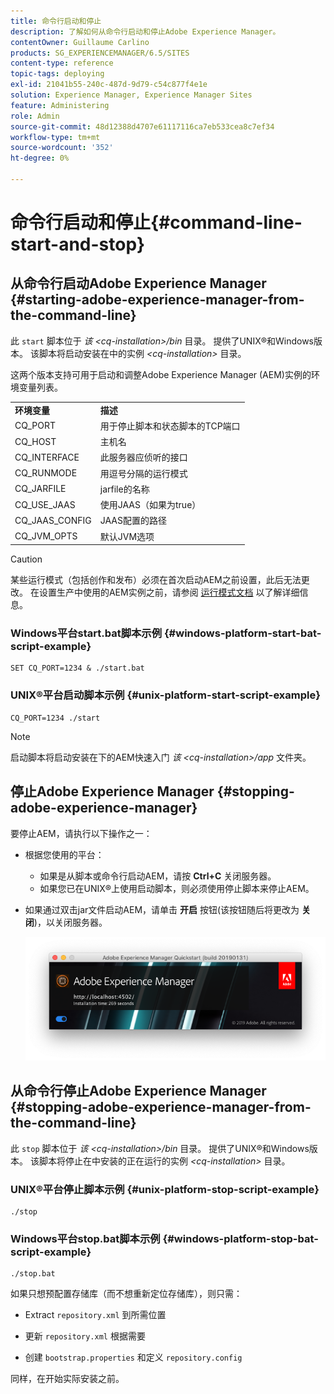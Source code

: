 ```yaml
---
title: 命令行启动和停止
description: 了解如何从命令行启动和停止Adobe Experience Manager。
contentOwner: Guillaume Carlino
products: SG_EXPERIENCEMANAGER/6.5/SITES
content-type: reference
topic-tags: deploying
exl-id: 21041b55-240c-487d-9d79-c54c877f4e1e
solution: Experience Manager, Experience Manager Sites
feature: Administering
role: Admin
source-git-commit: 48d12388d4707e61117116ca7eb533cea8c7ef34
workflow-type: tm+mt
source-wordcount: '352'
ht-degree: 0%

---
```


# 命令行启动和停止{#command-line-start-and-stop}

## 从命令行启动Adobe Experience Manager {#starting-adobe-experience-manager-from-the-command-line}

此 `start` 脚本位于 *该 &lt;cq-installation>/bin* 目录。 提供了UNIX®和Windows版本。 该脚本将启动安装在中的实例 *&lt;cq-installation>* 目录。

这两个版本支持可用于启动和调整Adobe Experience Manager (AEM)实例的环境变量列表。

<table>
 <tbody>
  <tr>
   <td><strong>环境变量 </strong></td>
   <td><strong>描述 </strong></td>
  </tr>
  <tr>
   <td>CQ_PORT</td>
   <td>用于停止脚本和状态脚本的TCP端口<br /> </td>
  </tr>
  <tr>
   <td>CQ_HOST</td>
   <td>主机名<br /> </td>
  </tr>
  <tr>
   <td>CQ_INTERFACE</td>
   <td>此服务器应侦听的接口<br /> </td>
  </tr>
  <tr>
   <td>CQ_RUNMODE</td>
   <td>用逗号分隔的运行模式<br /> </td>
  </tr>
  <tr>
   <td>CQ_JARFILE</td>
   <td>jarfile的名称<br /> </td>
  </tr>
  <tr>
   <td>CQ_USE_JAAS</td>
   <td>使用JAAS（如果为true）<br /> </td>
  </tr>
  <tr>
   <td>CQ_JAAS_CONFIG</td>
   <td>JAAS配置的路径<br /> </td>
  </tr>
  <tr>
   <td>CQ_JVM_OPTS</td>
   <td>默认JVM选项<br /> </td>
  </tr>
 </tbody>
</table>

>[!CAUTION]
>
>某些运行模式（包括创作和发布）必须在首次启动AEM之前设置，此后无法更改。 在设置生产中使用的AEM实例之前，请参阅 [运行模式文档](/help/sites-deploying/configure-runmodes.md) 以了解详细信息。

### Windows平台start.bat脚本示例 {#windows-platform-start-bat-script-example}

```shell
SET CQ_PORT=1234 & ./start.bat
```

### UNIX®平台启动脚本示例 {#unix-platform-start-script-example}

```shell
CQ_PORT=1234 ./start
```

>[!NOTE]
>
>启动脚本将启动安装在下的AEM快速入门 *该 &lt;cq-installation>/app* 文件夹。

## 停止Adobe Experience Manager {#stopping-adobe-experience-manager}

要停止AEM，请执行以下操作之一：

* 根据您使用的平台：

   * 如果是从脚本或命令行启动AEM，请按 **Ctrl+C** 关闭服务器。
   * 如果您已在UNIX®上使用启动脚本，则必须使用停止脚本来停止AEM。

* 如果通过双击jar文件启动AEM，请单击 **开启** 按钮(该按钮随后将更改为 **关闭**)，以关闭服务器。

  ![chlimage_1-63](assets/chlimage_1-63.png)

## 从命令行停止Adobe Experience Manager {#stopping-adobe-experience-manager-from-the-command-line}

此 `stop` 脚本位于 *该 &lt;cq-installation>/bin* 目录。 提供了UNIX®和Windows版本。 该脚本将停止在中安装的正在运行的实例 *&lt;cq-installation>* 目录。

### UNIX®平台停止脚本示例 {#unix-platform-stop-script-example}

```shell
./stop
```

### Windows平台stop.bat脚本示例 {#windows-platform-stop-bat-script-example}

```shell
./stop.bat
```

如果只想预配置存储库（而不想重新定位存储库），则只需：

* Extract `repository.xml` 到所需位置

* 更新 `repository.xml` 根据需要

* 创建 `bootstrap.properties` 和定义 `repository.config`

同样，在开始实际安装之前。
